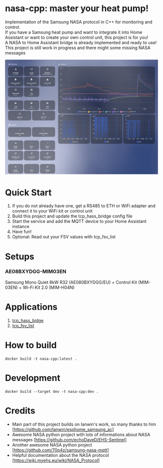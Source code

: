 # nasa-cpp: master your heat pump!
Implementation of the Samsung NASA protocol in C++ for monitoring and control. <br>
If you have a Samsung heat pump and want to integrate it into Home Assistant or want to create your own control unit, this project is for you! <br>
A NASA to Home Assistant bridge is already implemented and ready to use! <br>
This project is still work in progress and there might some missing NASA messages <br>

![Dashboard](res/example-dashboard.png)

# Quick Start
1) If you do not already have one, get a RS485 to ETH or WiFi adapter and connect it to your WiFi kit or control unit
2) Build this project and update the tcp_hass_bridge config file
3) Start the service and add the MQTT device to your Home Assistant instance
4) Have fun!
5) Optional: Read out your FSV values with tcp_fsv_list

# Setups
### AE08BXYDGG-MIM03EN
Samsung Mono Quiet 8kW R32 (AE080BXYDGG/EU) + Control Kit (MIM-03EN) + Wi-Fi Kit 2.0 (MIM-H04N)

# Applications
1) [tcp_hass_bidge](APPS.md#tcp-hass-bridge)
2) [tcp_fsv_list](APPS.md#tcp-fsv-list)

# How to build
```
docker build -t nasa-cpp:latest .
```
# Development
```
docker build --target dev -t nasa-cpp:dev .
```

# Credits
- Main part of this project builds on Ianwin's work, so many thanks to him [https://github.com/lanwin/esphome_samsung_ac]
- Awesome NASA python project with lots of informations about NASA messages [https://github.com/echoDaveD/EHS-Sentinel]
- Another awesome NASA python project [https://github.com/70p4z/samsung-nasa-mqtt]
- Helpful documentation about the NASA protocol [https://wiki.myehs.eu/wiki/NASA_Protocol]
